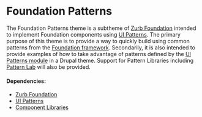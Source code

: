 # Foundation Patterns

The Foundation Patterns theme is a subtheme of [Zurb Foundation](https://www.drupal.org/project/zurb_foundation) intended to implement Foundation components using [UI Patterns](https://www.drupal.org/project/ui_patterns). The primary purpose of this theme is to provide a way to quickly build using common patterns from the [Foundation framework](http://foundation.zurb.com/sites/docs/). Secondarily, it is also intended to provide examples of how to take advantage of patterns defined by the [UI Patterns module](https://www.drupal.org/project/ui_patterns) in a Drupal theme. Support for Pattern Libraries including [Pattern Lab](http://patternlab.io/) will also be provided.

#### Dependencies:

* [Zurb Foundation](https://www.drupal.org/project/zurb_foundation)
* [UI Patterns](https://www.drupal.org/project/ui_patterns)
* [Component Libraries](https://www.drupal.org/project/components)